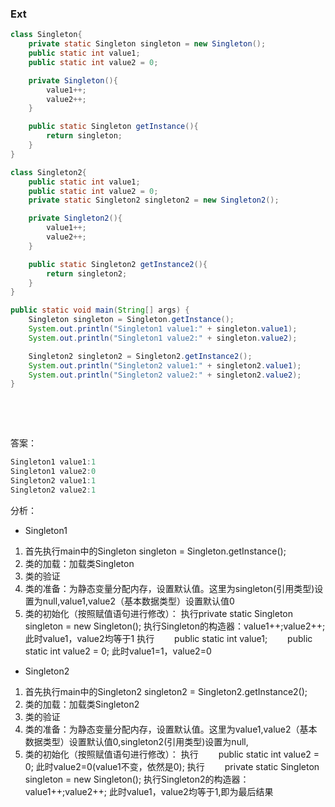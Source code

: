 ### Ext

```java
class Singleton{
    private static Singleton singleton = new Singleton();
    public static int value1;
    public static int value2 = 0;

    private Singleton(){
        value1++;
        value2++;
    }

    public static Singleton getInstance(){
        return singleton;
    }
}
```

```java
class Singleton2{
    public static int value1;
    public static int value2 = 0;
    private static Singleton2 singleton2 = new Singleton2();

    private Singleton2(){
        value1++;
        value2++;
    }

    public static Singleton2 getInstance2(){
        return singleton2;
    }
}
```

```java
public static void main(String[] args) {
    Singleton singleton = Singleton.getInstance();
    System.out.println("Singleton1 value1:" + singleton.value1);
    System.out.println("Singleton1 value2:" + singleton.value2);

    Singleton2 singleton2 = Singleton2.getInstance2();
    System.out.println("Singleton2 value1:" + singleton2.value1);
    System.out.println("Singleton2 value2:" + singleton2.value2);
}
```





















​    


















​    


答案：
```java
Singleton1 value1:1
Singleton1 value2:0
Singleton2 value1:1
Singleton2 value2:1
```

 分析：
 - Singleton1
 1. 首先执行main中的Singleton singleton = Singleton.getInstance(); 
 2. 类的加载：加载类Singleton 
 3. 类的验证 
 4. 类的准备：为静态变量分配内存，设置默认值。这里为singleton(引用类型)设置为null,value1,value2（基本数据类型）设置默认值0 
 5. 类的初始化（按照赋值语句进行修改）： 
      执行private static Singleton singleton = new Singleton(); 
      执行Singleton的构造器：value1++;value2++; 此时value1，value2均等于1 
      执行 
      　　public static int value1; 
      　　public static int value2 = 0; 
      此时value1=1，value2=0
- Singleton2
1. 首先执行main中的Singleton2 singleton2 = Singleton2.getInstance2(); 
2. 类的加载：加载类Singleton2 
3. 类的验证 
4. 类的准备：为静态变量分配内存，设置默认值。这里为value1,value2（基本数据类型）设置默认值0,singleton2(引用类型)设置为null, 
5. 类的初始化（按照赋值语句进行修改）： 
    执行 
　　public static int value2 = 0; 
    此时value2=0(value1不变，依然是0); 
    执行 
　　private static Singleton singleton = new Singleton(); 
    执行Singleton2的构造器：value1++;value2++; 
    此时value1，value2均等于1,即为最后结果
